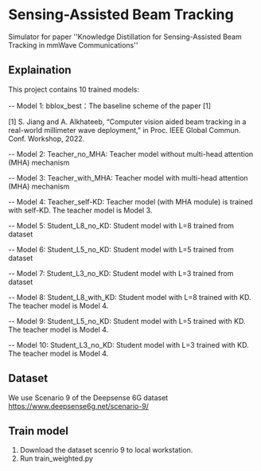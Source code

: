 # Sensing-Assisted Beam Tracking
Simulator for paper ''Knowledge Distillation for Sensing-Assisted Beam Tracking in mmWave Communications''


## Explaination
This project contains 10 trained models:

-- Model 1: bblox_best：The baseline scheme of the paper [1]

[1] S. Jiang and A. Alkhateeb, “Computer vision aided beam tracking in a real-world millimeter wave deployment,” in Proc. IEEE Global Commun. Conf. Workshop, 2022.

-- Model 2: Teacher_no_MHA: Teacher model without multi-head attention (MHA) mechanism

-- Model 3: Teacher_with_MHA: Teacher model with multi-head attention (MHA) mechanism

-- Model 4: Teacher_self-KD: Teacher model (with MHA module) is trained with self-KD. The teacher model is Model 3.

-- Model 5: Student_L8_no_KD: Student model with L=8 trained from dataset 

-- Model 6: Student_L5_no_KD: Student model with L=5 trained from dataset

-- Model 7: Student_L3_no_KD: Student model with L=3 trained from dataset

-- Model 8: Student_L8_with_KD: Student model with L=8 trained with KD. The teacher model is Model 4. 

-- Model 9: Student_L5_no_KD: Student model with L=5 trained with KD.  The teacher model is Model 4. 

-- Model 10: Student_L3_no_KD: Student model with L=3 trained with KD. The teacher model is Model 4. 

## Dataset
We use Scenario 9 of the Deepsense 6G dataset https://www.deepsense6g.net/scenario-9/

## Train model
1. Download the dataset scenrio 9 to local workstation.
2. Run train_weighted.py

